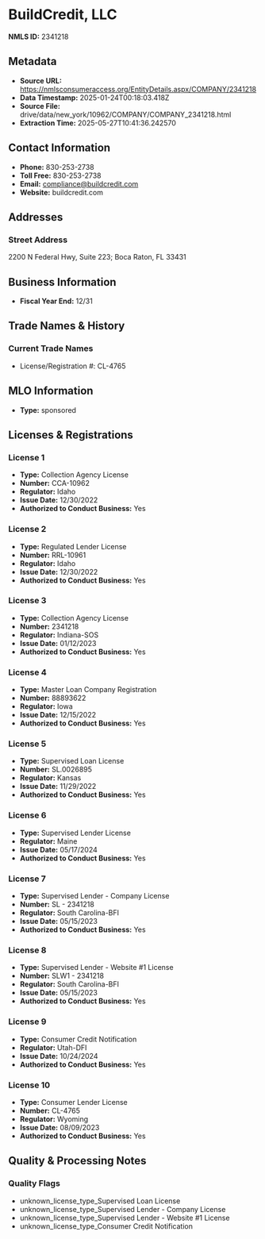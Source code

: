 # BuildCredit, LLC

**NMLS ID:** 2341218

## Metadata
- **Source URL:** https://nmlsconsumeraccess.org/EntityDetails.aspx/COMPANY/2341218
- **Data Timestamp:** 2025-01-24T00:18:03.418Z
- **Source File:** drive/data/new_york/10962/COMPANY/COMPANY_2341218.html
- **Extraction Time:** 2025-05-27T10:41:36.242570

## Contact Information
- **Phone:** 830-253-2738
- **Toll Free:** 830-253-2738
- **Email:** compliance@buildcredit.com
- **Website:** buildcredit.com

## Addresses
### Street Address
2200 N Federal Hwy, Suite 223; Boca Raton, FL 33431

## Business Information
- **Fiscal Year End:** 12/31

## Trade Names & History
### Current Trade Names
- License/Registration #: CL-4765

## MLO Information
- **Type:** sponsored

## Licenses & Registrations

### License 1
- **Type:** Collection Agency License
- **Number:** CCA-10962
- **Regulator:** Idaho
- **Issue Date:** 12/30/2022
- **Authorized to Conduct Business:** Yes

### License 2
- **Type:** Regulated Lender License
- **Number:** RRL-10961
- **Regulator:** Idaho
- **Issue Date:** 12/30/2022
- **Authorized to Conduct Business:** Yes

### License 3
- **Type:** Collection Agency License
- **Number:** 2341218
- **Regulator:** Indiana-SOS
- **Issue Date:** 01/12/2023
- **Authorized to Conduct Business:** Yes

### License 4
- **Type:** Master Loan Company Registration
- **Number:** 88893622
- **Regulator:** Iowa
- **Issue Date:** 12/15/2022
- **Authorized to Conduct Business:** Yes

### License 5
- **Type:** Supervised Loan License
- **Number:** SL.0026895
- **Regulator:** Kansas
- **Issue Date:** 11/29/2022
- **Authorized to Conduct Business:** Yes

### License 6
- **Type:** Supervised Lender License
- **Regulator:** Maine
- **Issue Date:** 05/17/2024
- **Authorized to Conduct Business:** Yes

### License 7
- **Type:** Supervised Lender - Company License
- **Number:** SL - 2341218
- **Regulator:** South Carolina-BFI
- **Issue Date:** 05/15/2023
- **Authorized to Conduct Business:** Yes

### License 8
- **Type:** Supervised Lender - Website #1 License
- **Number:** SLW1 - 2341218
- **Regulator:** South Carolina-BFI
- **Issue Date:** 05/15/2023
- **Authorized to Conduct Business:** Yes

### License 9
- **Type:** Consumer Credit Notification
- **Regulator:** Utah-DFI
- **Issue Date:** 10/24/2024
- **Authorized to Conduct Business:** Yes

### License 10
- **Type:** Consumer Lender License
- **Number:** CL-4765
- **Regulator:** Wyoming
- **Issue Date:** 08/09/2023
- **Authorized to Conduct Business:** Yes

## Quality & Processing Notes
### Quality Flags
- unknown_license_type_Supervised Loan License
- unknown_license_type_Supervised Lender - Company License
- unknown_license_type_Supervised Lender - Website #1 License
- unknown_license_type_Consumer Credit Notification
